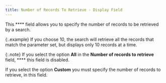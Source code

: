 ```yaml
---
title: Number of Records To Retrieve - Display Field
---
```



This **** field allows you to specify  the number of records to be retrieved by a search.


{:.example}
If you choose 10, the search will retrieve  all the records that match the parameter set, but displays only 10 records  at a time.


{:.note}
If you  select the option **All** in the **Number of records to retrieve** field, **** this field is disabled.


If you select the option **Custom** you  must specify the number of records to retrieve, in this field.

